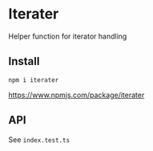 # Iterater

Helper function for iterator handling

## Install

```
npm i iterater
```

https://www.npmjs.com/package/iterater

## API

See `index.test.ts`